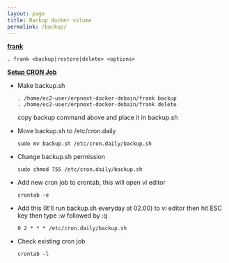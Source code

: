```yaml
---
layout: page
title: Backup docker volume
permalink: /backup/
---
```


**[frank](https://github.com/pipech/erpnext-docker-debian/blob/master/frank)**

    . frank <backup|restore|delete> <options>

**[Setup CRON Job](https://awc.com.my/uploadnew/5ffbd639c5e6eccea359cb1453a02bed_Setting%20Up%20Cron%20Job%20Using%20crontab.pdf)**

* Make backup.sh

    ```
    . /home/ec2-user/erpnext-docker-debain/frank backup
    . /home/ec2-user/erpnext-docker-debain/frank delete
    ```

    copy backup command above and place it in backup.sh

* Move backup.sh to /etc/cron.daily

    `sudo mv backup.sh /etc/cron.daily/backup.sh`

* Change backup.sh permission

    `sudo chmod 755 /etc/cron.daily/backup.sh`

* Add new cron job to crontab, this will open vi editor

    `crontab -e`

* Add this (It'll run backup.sh everyday at 02.00) to vi editor then hit ESC key then type :w followed by :q

    `0 2 * * * /etc/cron.daily/backup.sh`

* Check existing cron job

    `crontab -l`
